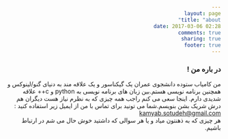 ```yaml
---
layout: page
title: "about"
date: 2017-03-06 02:28
comments: true
sharing: true
footer: true
---
```



<body dir="rtl">
<h3>در باره من !</h3>
<p>
من کامیاب ستوده دانشجوی عمران یک گیکناسور و یک علاقه مند به دنیای گنو/لینوکس و همچنین برنامه نویسی هستم.بین زبان های برنامه نویسی به python و  c++ علاقه شدیدی دارم.
اینجا سعی می کنم راجب همه چیزی که به نظرم نیاز هست دیگران هم درش شریک بشن بنویسم.شما می تونید برای تماس با من از ایمیل زیر استفاده کنید :
‪<a href="kamyab.sotudeh@gmail.com">kamyab.sotudeh@gmail.com</a><br>
هر چیزی که به ذهنتون میاد و یا هر سوالی که داشتید خوش حال می شم در ارتباط باشیم.

</p>
</body>